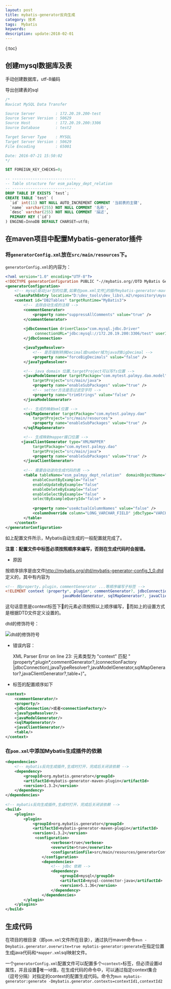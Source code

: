 ```yaml
---
layout: post
title: mybatis-generator反向生成
category: 技术
tags:  Mybatis
keywords: 
description: update:2018-02-01
---
```


{:toc}


## 创建mysql数据库及表

手动创建数据库，utf-8编码

导出创建表的sql

```sql
/*
Navicat MySQL Data Transfer

Source Server         : 172.20.19.200-test
Source Server Version : 50629
Source Host           : 172.20.19.200:3306
Source Database       : test2

Target Server Type    : MYSQL
Target Server Version : 50629
File Encoding         : 65001

Date: 2016-07-21 15:50:02
*/

SET FOREIGN_KEY_CHECKS=0;

-- ----------------------------
-- Table structure for esm_palmyy_dept_relation
-- ----------------------------
DROP TABLE IF EXISTS `test`;
CREATE TABLE `test` (
  `id` int(11) NOT NULL AUTO_INCREMENT COMMENT '当前表的主键',
  `name` varchar(255) NOT NULL COMMENT '名称',
  `desc` varchar(255) NOT NULL COMMENT '描述',
  PRIMARY KEY (`id`)
) ENGINE=InnoDB DEFAULT CHARSET=utf8;
```

## 在maven项目中配置Mybatis-generator插件

### 将`generatorConfig.xml`放在`src/main/resources`下。

`generatorConfig.xml`的内容为：

```xml
<?xml version="1.0" encoding="UTF-8"?>
<!DOCTYPE generatorConfiguration PUBLIC "-//mybatis.org//DTD MyBatis Generator Configuration 1.0//EN" "http://mybatis.org/dtd/mybatis-generator-config_1_0.dtd">
<generatorConfiguration>
	<!-- mysql驱动jar包的位置,如果在pom.xml文件的插件mybatis-generator-maven-plugin中已经配置了依赖，则该处的classPathEntry可以省略 -->
    <classPathEntry location="D:\dev_tools\dev_libs\.m2\repository\mysql\mysql-connector-java\5.1.37\mysql-connector-java-5.1.37.jar" />
    <context id="DB2Tables" targetRuntime="MyBatis3">
        <!-- 去除自动生成的注释 -->
        <commentGenerator>
            <property name="suppressAllComments" value="true" />
        </commentGenerator>
        
        <jdbcConnection driverClass="com.mysql.jdbc.Driver"
        	 connectionURL="jdbc:mysql://172.20.19.200:3306/test" userId="test" password="test">
        </jdbcConnection>

        <javaTypeResolver>
        	<!-- 是否强制转换Decimal或number域为java的BigDecimal -->
            <property name="forceBigDecimals" value="false" />
        </javaTypeResolver>

		<!-- java domain 位置,targetProject可以写fs位置 -->
        <javaModelGenerator targetPackage="com.mytest.palmyy.dao.model"
            targetProject="src/main/java">
            <property name="enableSubPackages" value="true" />
            <!-- setter方法是否过滤空字符 -->
            <property name="trimStrings" value="false" />
        </javaModelGenerator>

		<!-- 生成的映射xml位置 -->
        <sqlMapGenerator targetPackage="com.mytest.palmyy.dao"
            targetProject="src/main/resources">
            <property name="enableSubPackages" value="true" />
        </sqlMapGenerator>

		<!-- 生成映射mapper接口位置 -->
       <javaClientGenerator type="XMLMAPPER"
            targetPackage="com.mytest.palmyy.dao"
            targetProject="src/main/java">
            <property name="enableSubPackages" value="true" />
        </javaClientGenerator>
        
        <!-- 需要自动逆向生成代码的表 -->
        <table tableName="esm_palmyy_dept_relation"  domainObjectName="epDeptRelation" 
        	enableCountByExample="false"
            enableUpdateByExample="false" 
            enableDeleteByExample="false"
            enableSelectByExample="false" 
            selectByExampleQueryId="false" >
            
            <property name="useActualColumnNames" value="false" />
            <columnOverride column="LONG_VARCHAR_FIELD" jdbcType="VARCHAR" />
        </table>
    </context>
</generatorConfiguration>
```

如上配置文件所示，Mybatis自动生成的一般配置就完成了。

**注意：配置文件中标签必须按照顺序来编写，否则在生成代码时会报错。** 

- 原因

按顺序排序是由文件<http://mybatis.org/dtd/mybatis-generator-config_1_0.dtd>定义的，其中有内容为

```DTD
<!-- 按property，plugin，commentGenerator ...等顺序编写子标签 -->
<!ELEMENT context (property*, plugin*, commentGenerator?, jdbcConnection, javaTypeResolver?,
                         javaModelGenerator, sqlMapGenerator?, javaClientGenerator?, table+)>
```

这句话意思是context标签下的元素必须按照以上顺序编写，而如上的设置方式是根据DTD文件定义设置的。

dtd的修饰符号：

![dtd的修饰符号](http://omsz9j1wp.bkt.clouddn.com/image/mybatis/dtd-definition.jpg)


- 错误内容：

    XML Parser Error on line 23: 元素类型为 "context" 匹配 "(property*,plugin*,commentGenerator?,(connectionFactory \|jdbcConnection),javaTypeResolver?,javaModelGenerator,sqlMapGenerator?,javaClientGenerator?,table+)"。

- 标签的配置顺序如下

```xml
<context>
    <commentGenerator/>
    <property/>
    <jdbcConnection/>或者<connectionFactory/>
    <javaTypeResolver/>
    <javaModelGenerator/>
    <sqlMapGenerator/>
    <javaClientGenerator/>
    <table/>
</context>
```





### 在`pom.xml`中添加Mybatis生成插件的依赖

```xml
<dependencies>
	<!-- mybatis反向生成插件,生成时打开，完成后关闭该依赖 -->
	<dependency>
		<groupId>org.mybatis.generator</groupId>
		<artifactId>mybatis-generator-maven-plugin</artifactId>
		<version>1.3.2</version>
	</dependency>
</dependencies>
  
<!-- mybatis反向生成插件,生成时打开，完成后关闭该依赖 -->
<build>
	<plugins>
		<plugin>
			<groupId>org.mybatis.generator</groupId>
			<artifactId>mybatis-generator-maven-plugin</artifactId>
			<version>1.3.2</version>
             <configuration>
                    <verbose>true</verbose>
                    <overwrite>true</overwrite>
                    <configurationFile>src/main/resources/generatorConfig.xml</configurationFile>
                </configuration>
                <dependencies>
                    <!-- jdbc 依赖 -->
                    <dependency>
                        <groupId>mysql</groupId>
                        <artifactId>mysql-connector-java</artifactId>
                        <version>5.1.36</version>
                    </dependency>
                </dependencies>
		</plugin>
	</plugins>
</build>
```

## 生成代码

在项目的根目录（即`pom.xml`文件所在目录），通过执行maven命令`mvn -Dmybatis.generator.overwrite=true mybatis-generator:generate`在指定位置生成java代码和`*mapper.xml`sql映射文件。

一个`generatorConfig.xml`配置文件可以配置多个`<context>`标签，但必须设置id属性，并且设置唯一id值，在生成代码的命令中，可以通过指定context集合（逗号分隔）对指定的context的配置生成代码。命令为`mvn mybatis-generator:generate -Dmybatis.generator.contexts=contextId1,contextId2`